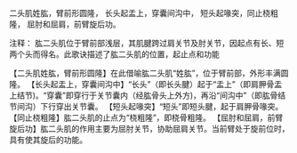 二头肌姓肱，臂前形圆隆，
长头起盂上，穿囊间沟中，
短头起喙突，同止桡粗隆，
屈肘和屈肩，前臂旋后功。

注释：
肱二头肌位于臂前部浅层，其肌腱跨过肩关节及肘关节，因起点有长、短两个头而得名。此歌诀描述了肱二头肌的位置，起止点和功能

【二头肌姓肱，臂前形圆隆】在此借喻肱二头肌“姓肱”，位于臂前部，外形丰满圆隆。
【长头起盂上，穿囊间沟中】“长头”（即长头腱）起于“盂上”（即肩胛骨盂上结节)。“穿囊”即穿行于关节囊内（经肱骨头上外方)，再沿“间沟中”（即肱骨结节间沟）下行穿出关节囊。
【短头起喙突】“短头”即短头腱，起于肩胛骨喙突。
【同止桡粗隆】肱二头肌的止点为“桡粗隆”，即桡骨粗隆。
【屈肘和屈肩，前臂旋后功】肱二头肌的作用主要为屈肘关节，协助屈肩关节。当前臂处于旋前位时，具有使其旋后的功能。